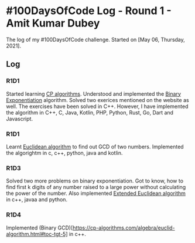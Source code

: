 # #100DaysOfCode Log - Round 1 - Amit Kumar Dubey

The log of my #100DaysOfCode challenge. Started on [May 06, Thursday, 2021].

## Log

### R1D1

Started learning [CP algorithms](https://cp-algorithms.com/). Understood and implemented the [Binary Exponentiation](https://cp-algorithms.com/algebra/binary-exp.html) algorithm. Solved two exerices mentioned on the website as well. The exercises have been solved in C++. However, I have implemented the algorithm in C++, C, Java, Kotlin, PHP, Python, Rust, Go, Dart and Javascript.

### R1D1

Learnt [Euclidean algorithm](https://cp-algorithms.com/algebra/euclid-algorithm.html) to find out GCD of two numbers. Implemented the algorightm in c, c++, python, java and kotlin.

### R1D3

Solved two more problems on binary exponentiation. Got to know, how to find first k digits of any number raised to a large power without calculating the power of the number. Also implemented [Extended Euclidean algorithm](https://cp-algorithms.com/algebra/extended-euclid-algorithm.html) in c++, javaa and python.

### R1D4

Implemented (Binary GCD)[https://cp-algorithms.com/algebra/euclid-algorithm.html#toc-tgt-5] in c++.
